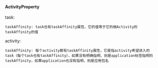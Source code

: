 #### ActivityProperty
task:

    taskAffinity: task也有taskAffinity属性，它的值等于它的根Activity的taskAffinity的值
    
activity:

    taskAffinity: 每个activity都有taskAffinity属性，它是指activity希望进入的task（每个task也有taskAffinity），如果没有明确指明，则是application标签指明的taskAffinity，如果application也没有指明，则是应用包名





